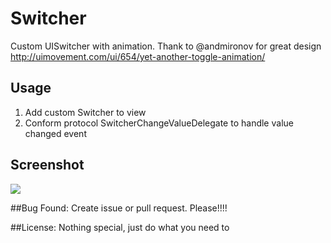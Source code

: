 # Switcher
Custom UISwitcher with animation. Thank to @andmironov for great design http://uimovement.com/ui/654/yet-another-toggle-animation/
## Usage
1. Add custom Switcher to view
2. Conform protocol SwitcherChangeValueDelegate to handle value changed event

## Screenshot
![](/Switcher.gif) 


##Bug Found: 
Create issue or pull request. Please!!!!

##License: 
Nothing special, just do what you need to
